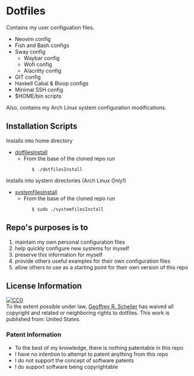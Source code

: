 # Dotfiles

Contains my user configuation files.

* Neovim config
* Fish and Bash configs
* Sway config
  * Waybar config
  * Wofi config
  * Alacritty config
* GIT config
* Haskell Cabal & Bloop configs
* Minimal SSH config
* $HOME/bin scripts

Also, contains my Arch Linux system configuration modifications.

## Installation Scripts

Installs into home directory

* [dotfilesInstall](dotfilesInstall)
  * From the base of the cloned repo run
    ```
       $ ./dotfilesInstall
    ```

Installs into system directories (Arch Linux Only!)

* [systemfilesInstall](systemfilesInstall)
  * From the base of the cloned repo run
    ```
       $ sudo ./systemfilesInstall
    ```

## Repo's purposes is to

1. maintain my own personal configuration files
2. help quickly configure new systems for myself
3. preserve this information for myself
4. provide others useful examples for their own configuration files
5. allow others to use as a starting point for their own version of this repo

## License Information

<p xmlns:dct="http://purl.org/dc/terms/" xmlns:vcard="http://www.w3.org/2001/vcard-rdf/3.0#">
  <a rel="license"
     href="http://creativecommons.org/publicdomain/zero/1.0/">
    <img src="http://i.creativecommons.org/p/zero/1.0/88x31.png" style="border-style: none;" alt="CC0" />
  </a>
  <br />
  To the extent possible under law,
  <a rel="dct:publisher"
     href="https://github.com/grscheller">
    <span property="dct:title">Geoffrey R. Scheller</span></a>
  has waived all copyright and related or neighboring rights to
  <span property="dct:title">dotfiles</span>.
This work is published from:
<span property="vcard:Country" datatype="dct:ISO3166"
      content="US" about="https://github.com/grscheller">
  United States</span>.
</p>

### Patent Information

* To the best of my knowledge, there is nothing patentable in this repo
* I have no intention to attempt to patent anything from this repo
* I do not support the concept of software patents
* I do support software being copyrightable
